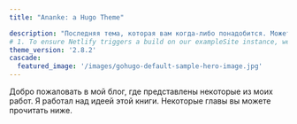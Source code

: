 ```yaml
---
title: "Ananke: a Hugo Theme"

description: "Последняя тема, которая вам когда-либо понадобится. Может быть."
# 1. To ensure Netlify triggers a build on our exampleSite instance, we need to change a file in the exampleSite directory.
theme_version: '2.8.2'
cascade:
  featured_image: '/images/gohugo-default-sample-hero-image.jpg'
---
```

Добро пожаловать в мой блог, где представлены некоторые из моих работ. Я работал над идеей этой книги. Некоторые главы вы можете прочитать ниже.
